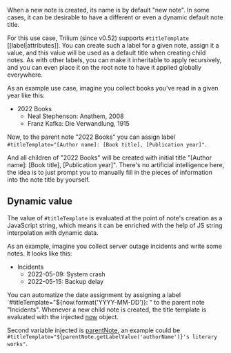When a new note is created, its name is by default "new note". In some cases, it can be desirable to have a different or even a dynamic default note title.

For this use case, Trilium (since v0.52) supports `#titleTemplate` [[label|attributes]]. You can create such a label for a given note, assign it a value, and this value will be used as a default title when creating child notes. As with other labels, you can make it inheritable to apply recursively, and you can even place it on the root note to have it applied globally everywhere.

As an example use case, imagine you collect books you've read in a given year like this:

* 2022 Books
  * Neal Stephenson: Anathem, 2008
  * Franz Kafka: Die Verwandlung, 1915

Now, to the parent note "2022 Books" you can assign label `#titleTemplate="[Author name]: [Book title], [Publication year]"`.

And all children of "2022 Books" will be created with initial title "[Author name]: [Book title], [Publication year]". There's no artificial intelligence here, the idea is to just prompt you to manually fill in the pieces of information into the note title by yourself.

## Dynamic value

The value of `#titleTemplate` is evaluated at the point of note's creation as a JavaScript string, which means it can be enriched with the help of JS string interpolation with dynamic data.

As an example, imagine you collect server outage incidents and write some notes. It looks like this:

* Incidents
  * 2022-05-09: System crash
  * 2022-05-15: Backup delay

You can automatize the date assignment by assigning a label `#titleTemplate="${now.format('YYYY-MM-DD')}: " to the parent note "Incidents". Whenever a new child note is created, the title template is evaluated with the injected <a href="https://day.js.org/docs/en/display/format">now</a> object.

Second variable injected is <a href="https://zadam.github.io/trilium/backend_api/Note.html">parentNote</a>, an example could be `#titleTemplate="${parentNote.getLabelValue('authorName')}'s literary works"`.
